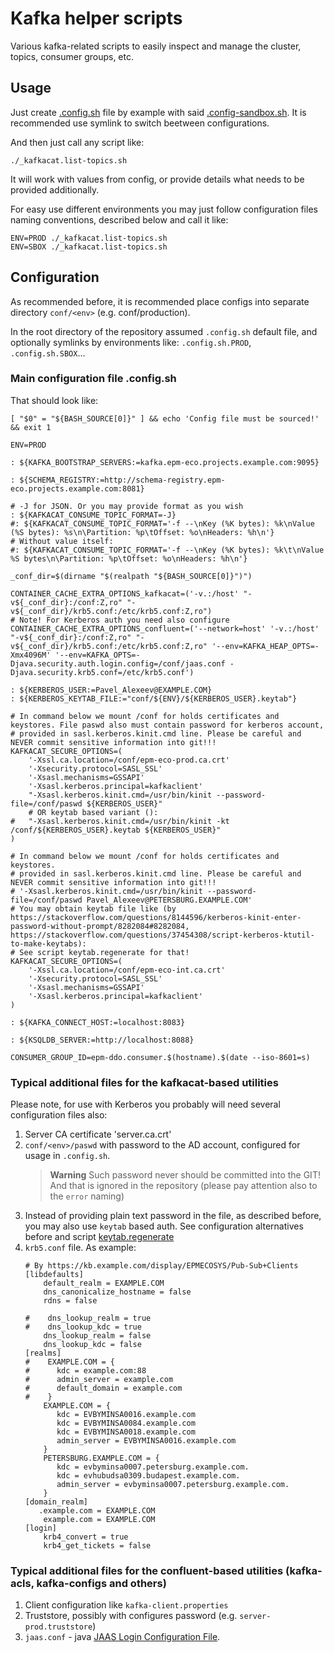 # Kafka helper scripts

Various kafka-related scripts to easily inspect and manage the cluster, topics, consumer groups, etc.

## Usage

Just create [.config.sh](.config.sh) file by example with said [.config-sandbox.sh](.config-sandbox.sh). It is recommended use symlink to switch beetween configurations.

And then just call any script like:

	./_kafkacat.list-topics.sh

It will work with values from config, or provide details what needs to be provided additionally.

For easy use different environments you may just follow configuration files naming conventions, described below and call it like:

	ENV=PROD ./_kafkacat.list-topics.sh
	ENV=SBOX ./_kafkacat.list-topics.sh

## Configuration

As recommended before, it is recommended place configs into separate directory `conf/<env>` (e.g. conf/production).

In the root directory of the repository assumed `.config.sh` default file, and optionally symlinks by environments like: `.config.sh.PROD`, `.config.sh.SBOX`...

### Main configuration file .config.sh

That should look like:
```shell
[ "$0" = "${BASH_SOURCE[0]}" ] && echo 'Config file must be sourced!' && exit 1

ENV=PROD

: ${KAFKA_BOOTSTRAP_SERVERS:=kafka.epm-eco.projects.example.com:9095}

: ${SCHEMA_REGISTRY:=http://schema-registry.epm-eco.projects.example.com:8081}

# -J for JSON. Or you may provide format as you wish
: ${KAFKACAT_CONSUME_TOPIC_FORMAT=-J}
#: ${KAFKACAT_CONSUME_TOPIC_FORMAT='-f --\nKey (%K bytes): %k\nValue (%S bytes): %s\n\Partition: %p\tOffset: %o\nHeaders: %h\n'}
# Without value itself:
#: ${KAFKACAT_CONSUME_TOPIC_FORMAT='-f --\nKey (%K bytes): %k\t\nValue %S bytes\n\Partition: %p\tOffset: %o\nHeaders: %h\n'}

_conf_dir=$(dirname "$(realpath "${BASH_SOURCE[0]}")")

CONTAINER_CACHE_EXTRA_OPTIONS_kafkacat=('-v.:/host' "-v${_conf_dir}:/conf:Z,ro" "-v${_conf_dir}/krb5.conf:/etc/krb5.conf:Z,ro")
# Note! For Kerberos auth you need also configure
CONTAINER_CACHE_EXTRA_OPTIONS_confluent=('--network=host' '-v.:/host' "-v${_conf_dir}:/conf:Z,ro" "-v${_conf_dir}/krb5.conf:/etc/krb5.conf:Z,ro" '--env=KAFKA_HEAP_OPTS=-Xmx4096M' '--env=KAFKA_OPTS=-Djava.security.auth.login.config=/conf/jaas.conf -Djava.security.krb5.conf=/etc/krb5.conf')

: ${KERBEROS_USER:=Pavel_Alexeev@EXAMPLE.COM}
: ${KERBEROS_KEYTAB_FILE:="conf/${ENV}/${KERBEROS_USER}.keytab"}

# In command below we mount /conf for holds certificates and keystores. File paswd also must contain password for kerberos account,
# provided in sasl.kerberos.kinit.cmd line. Please be careful and NEVER commit sensitive information into git!!!
KAFKACAT_SECURE_OPTIONS=(
	'-Xssl.ca.location=/conf/epm-eco-prod.ca.crt'
	'-Xsecurity.protocol=SASL_SSL'
	'-Xsasl.mechanisms=GSSAPI'
	'-Xsasl.kerberos.principal=kafkaclient'
	"-Xsasl.kerberos.kinit.cmd=/usr/bin/kinit --password-file=/conf/paswd ${KERBEROS_USER}"
	# OR keytab based variant ():
#	"-Xsasl.kerberos.kinit.cmd=/usr/bin/kinit -kt /conf/${KERBEROS_USER}.keytab ${KERBEROS_USER}"
)

# In command below we mount /conf for holds certificates and keystores.
# provided in sasl.kerberos.kinit.cmd line. Please be careful and NEVER commit sensitive information into git!!!
# '-Xsasl.kerberos.kinit.cmd=/usr/bin/kinit --password-file=/conf/paswd Pavel_Alexeev@PETERSBURG.EXAMPLE.COM'
# You may obtain keytab file like (by https://stackoverflow.com/questions/8144596/kerberos-kinit-enter-password-without-prompt/8282084#8282084, https://stackoverflow.com/questions/37454308/script-kerberos-ktutil-to-make-keytabs):
# See script keytab.regenerate for that!
KAFKACAT_SECURE_OPTIONS=(
	'-Xssl.ca.location=/conf/epm-eco-int.ca.crt'
	'-Xsecurity.protocol=SASL_SSL'
	'-Xsasl.mechanisms=GSSAPI'
	'-Xsasl.kerberos.principal=kafkaclient'
)

: ${KAFKA_CONNECT_HOST:=localhost:8083}

: ${KSQLDB_SERVER:=http://localhost:8088}

CONSUMER_GROUP_ID=epm-ddo.consumer.$(hostname).$(date --iso-8601=s)
```

### Typical additional files for the kafkacat-based utilities

Please note, for use with Kerberos you probably will need several configuration files also:

1. Server CA certificate 'server.ca.crt'
2. `conf/<env>/paswd` with password to the AD account, configured for usage in `.config.sh`.
   > **Warning** Such password never should be committed into the GIT! And that is ignored in the repository (please pay attention also to the `error` naming)
3. Instead of providing plain text password in the file, as described before, you may also use `keytab` based auth. See configuration alternatives before and script [keytab.regenerate](keytab.regenerate)
4. `krb5.conf` file. As example:
   ```
   # By https://kb.example.com/display/EPMECOSYS/Pub-Sub+Clients
   [libdefaults]
	   default_realm = EXAMPLE.COM
	   dns_canonicalize_hostname = false
	   rdns = false
   
   #    dns_lookup_realm = true
   #    dns_lookup_kdc = true
	   dns_lookup_realm = false
	   dns_lookup_kdc = false
   [realms]
   #    EXAMPLE.COM = {
   #      kdc = example.com:88
   #      admin_server = example.com
   #      default_domain = example.com
   #    }
	   EXAMPLE.COM = {
		  kdc = EVBYMINSA0016.example.com
		  kdc = EVBYMINSA0084.example.com
		  kdc = EVBYMINSA0018.example.com
		  admin_server = EVBYMINSA0016.example.com
	   }
	   PETERSBURG.EXAMPLE.COM = {
		  kdc = evbyminsa0007.petersburg.example.com.
		  kdc = evhubudsa0309.budapest.example.com.
		  admin_server = evbyminsa0007.petersburg.example.com.
	   }
   [domain_realm]
	  .example.com = EXAMPLE.COM
	   example.com = EXAMPLE.COM
   [login]
	   krb4_convert = true
	   krb4_get_tickets = false
   ```

### Typical additional files for the confluent-based utilities (kafka-acls, kafka-configs and others)

1. Client configuration like `kafka-client.properties`
2. Truststore, possibly with configures password (e.g. `server-prod.truststore`)
3. `jaas.conf` - java [JAAS Login Configuration File](https://docs.oracle.com/javase/7/docs/technotes/guides/security/jgss/tutorials/LoginConfigFile.html).
